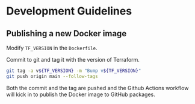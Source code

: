 # Development Guidelines

## Publishing a new Docker image

Modify `TF_VERSION` in the `Dockerfile`.

Commit to git and tag it with the version of Terraform.

```bash
git tag -a v${TF_VERSION} -m "Bump v${TF_VERSION}"
git push origin main --follow-tags
```

Both the commit and the tag are pushed and the Github Actions workflow will kick in to publish the Docker image to GitHub packages.
